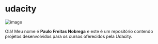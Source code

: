 # udacity
![image](images/udacity-logotipo.jpg)

Olá! Meu nome é **Paulo Freitas Nobrega** e este é um repositório contendo projetos desenvolvidos para os cursos oferecidos pela Udacity.
